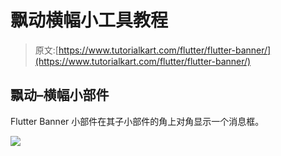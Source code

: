 # 飘动横幅小工具教程

> 原文:[https://www.tutorialkart.com/flutter/flutter-banner/](https://www.tutorialkart.com/flutter/flutter-banner/)

## 飘动–横幅小部件

Flutter Banner 小部件在其子小部件的角上对角显示一个消息框。

[![](../Images/925da31b32d6bc3827932f6c8afb11bb.png)](https://www.tutorialkart.com/)
